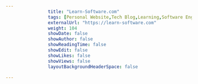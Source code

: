 ---
                title: "Learn-Software.com"
                tags: [Personal Website,Tech Blog,Learning,Software Engineering,Programming,Artificial intelligence]
                externalUrl: "https://learn-software.com"
                weight: 104
                showDate: false
                showAuthor: false
                showReadingTime: false
                showEdit: false
                showLikes: false
                showViews: false
                layoutBackgroundHeaderSpace: false
                ---
